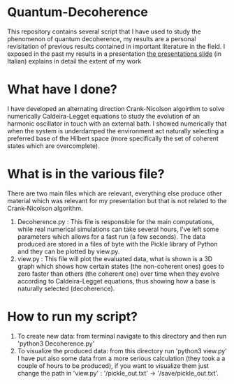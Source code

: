 # Quantum-Decoherence

This repository contains several script that I have used to study the phenomenon of quantum decoherence, my results are a personal revisitation of previous results contained in important literature in the field. I exposed in the past my results in a presentation [the presentations slide](https://github.com/Edoardo1997/Quantum-Decoherence/blob/main/Presentation.pdf) (in Italian) explains in detail the extent of my work
# What have I done?

I have developed an alternating direction Crank-Nicolson algoirthm to solve numerically Caldeira-Legget equations to study the evolution of an harmonic oscillator in touch with an external bath. I showed numerically that when the system is underdamped the environment act naturally selecting a preferred base of the Hilbert space (more specifically the set of coherent states which are overcomplete).
# What is in the various file?

There are two main files which are relevant, everything else produce other material which was relevant for my presentation but that is not related to the Crank-Nicolson algorithm.
1. Decoherence.py : This file is responsible for the main computations, while real numerical simulations can take several hours, I've left some parameters which allows for a fast run (a few seconds). The data produced are stored in a files of byte with the Pickle library of Python and they can be plotted by view.py.
2. view.py : This file will plot the evaluated data, what is shown is a 3D graph which shows how certain states (the non-coherent ones) goes to zero faster than others (the coherent one) over time when they evolve according to Caldeira-Legget equations, thus showing how a base is naturally selected (decoherence).

# How to run my script?
1. To create new data: from terminal navigate to this directory and then run 'python3 Decoherence.py'
2. To visualize the produced data: from this directory run 'python3 view.py'
I have put also some data from a more serious calculation (they took a a couple of hours to be produced), if you want to visualize them just change the path in 'view.py' : '/pickle_out.txt' -> '/save/pickle_out.txt'. 

